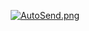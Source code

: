 <div>
  <p align="center">
    <a href="https://AlifPapp.github.io/ConsoleVariables.ini/">
    <img src="https://AlifPapp.github.io/ConsoleVariables.ini/images/eye_open_close.gif" align="center" alt="AutoSend.png"></a>
  </p>
</div>
